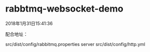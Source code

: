 # rabbtmq-websocket-demo
2018年1月31日15:41:36

配合地址：

src/dist/config/rabbitmq.properties server src/dist/config/http.yml 
